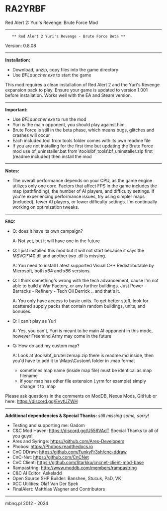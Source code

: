# RA2YRBF
Red Alert 2: Yuri's Revenge: Brute Force Mod

***********************************************************************
	   ** Red Alert 2 Yuri's Revenge - Brute Force Beta **
Version: 0.8.08
***********************************************************************
**Installation:**

- Download, unzip, copy files into the game directory
- Use *BFLauncher.exe* to start the game

This mod requires a clean installation of Red Alert 2 and the Yuri's Revenge expansion pack to play.
Ensure your game is updated to version 1.001 before installation.
Works well with the EA and Steam version.


***********************************************************************
**Important:**

- Use *BFLauncher.exe* to run the mod
- Yuri is the main opponent, you should play against him
- Brute Force is still in the beta phase, which means bugs, glitches and crashes will occur
- Each included tool from tools folder comes with its own readme file
- If you are not installing for the first time but updating the Brute Force mod
  use bf_uninstaller.bat from \tools\bf_tools\bf_uninstaller.zip first (readme included)
  then install the mod

***********************************************************************
**Notes:**

- The overall performance depends on your CPU, as the game engine utilizes only one core. 
  Factors that affect FPS in the game includes the map (pathfinding), the number of AI players, and difficulty settings. 
  If you're experiencing performance issues, try using simpler maps (included), fewer AI players, or lower difficulty settings. 
  I'm continually working on optimization tweaks.

***********************************************************************
**FAQ:**

- Q: does it have its own campaign?

  A: Not yet, but it will have one in the future

- Q: I just installed this mod but it will not start because it says the MSVCP140.dll and another two .dll is missing.

  A: You need to install Latest supported Visual C++ Redistributable by Microsoft, both x64 and x86 versions.

- Q: I think something's wrong with the tech advancement, cause I'm not able to build a War Factory, or any further buildings. 
     Just Power - Barracks - Refinery - Tech Oil Derrick .. and that's it.

  A: You only have access to basic units. To get better stuff, look for scattered supply packs that contain random buildings, units, and bonuses.

- Q: I can't play as Yuri

  A: Yes, you can't, Yuri is meant to be main AI opponent in this mode, however Freemind Army may come in the future

- Q: How do add my custom map?

  A: Look at \tools\bf_brutelizemap.zip there is readme.md inside, then you'd have to add it to \Maps\Custom\ folder in .map format
     - sometimes map name (inside map file) must be identical as map filename
	 - if your map has other file extension (.yrm for example) simply change it to .map

Please ask questions in the comments on ModDB, Nexus Mods, GitHub or here: https://discord.gg/EvvtUZWH


***********************************************************************
**Additional dependencies & Special Thanks:**
*still missing some, sorry!*

- Testing and supporting me: Gadom
- C&C Mod Haven: https://discord.gg/U556VAdT
	Special Thanks to all of you guys!
- Ares and Syringe: https://github.com/Ares-Developers
- Phobos: https://Phobos.readthedocs.io
- CnC DDraw: https://github.com/FunkyFr3sh/cnc-ddraw
- CnC-Net: https://github.com/CnCNet
- CnC Client: https://github.com/Starkku/cncnet-client-mod-base
- Rampastring: http://www.moddb.com/members/rampastring
- C&C AI Editor: Askeladd
- Open Source SHP Builder: Banshee, Stucuk, PaD, VK
- XCC Utilities: Olaf Van Der Spek
- FinalAlert: Matthias Wagner and Contributors

***********************************************************************
mbnq.pl 2012 - 2024
